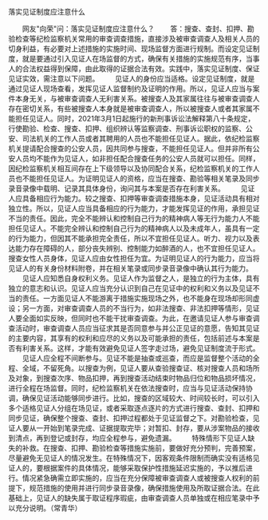 落实见证制度应注意什么











　　网友"向荣"问：落实见证制度应注意什么？
　　答：搜查、查封、扣押、勘验检查等纪检监察机关常用的审查调查措施，直接涉及被审查调查人及相关人员的切身利益，有必要对上述措施的实施时间、现场监督方面进行规制。而设定见证制度，就是要通过引入见证人在场监督的方式，确保有关措施的实施规范有序，当事人的合法权益得到保障，由此取得的证据合法有效。实践中，落实见证制度、保证见证实效，需注意以下问题。
　　见证人的身份应当适格。设定见证制度，就是通过见证人现场查看，发挥见证人监督制约及证明的作用。所以，见证人应当与案件本身无关，与被审查调查人无利害关系。被搜查人及其家属往往与被审查调查人存在密切关系，有些被搜查人本身就是被审查调查人，所以被搜查人或者其家属不能担任见证人。同时，2021年3月1日起施行的新刑事诉讼法解释第八十条规定，行使勘验、检查、搜查、扣押、组织辨认等监察调查、刑事诉讼职权的监察、公安、司法机关的工作人员或者其聘用的人员也不能担任见证人。据此，依纪检监察机关提请配合搜查的公安人员，因共同参与搜查，不能担任见证人。但并非所有公安人员均不能作为见证人，如非担任配合搜查任务的公安人员就可以担任。同样，因纪检监察机关相互间存在上下级领导以及协同配合关系，纪检监察机关的工作人员也不能担任见证人。为证明见证人的资格，应当在搜查、勘验等相关笔录及同步录音录像中载明、记录其具体身份，询问其与本案是否存在利害关系。
　　见证人应具备相应行为能力。较之搜查、扣押等审查调查措施本身，见证活动具有相对独立性。所以，见证人应当具备相应的行为能力，才能发挥见证的作用，承担见证不当的责任。因此，完全不能辨认和控制自己行为的精神病人等无行为能力人不能担任见证人。不能完全辨认和控制自己行为的精神病人以及未成年人，虽具有一定的行为能力，但因其不能承担完全责任，所以不宜担任见证人。听力、视力以及表达能力存在障碍的人，部分丧失辨别、控制能力如醉酒的人，也不宜担任见证人。搜查女性人员身体，见证人应由女性担任为宜。为证明见证人的行为能力，应当将见证人的有关身份材料附卷，并在相关笔录或同步录音录像中确认其行为能力。
　　见证人应知悉自身权利义务。见证人作为监督之人，是独立的行为主体，具有独立的意志和认识。见证人应当充分认识到自己在见证中的权利和义务以及见证不当的责任。一方面见证人不能游离于措施实施现场之外，也不能身在现场却形同虚设；另一方面，对审查调查人员的不当行为，如非法搜查、非法扣押等情形，见证人要全面如实反映，但同时也不能干扰审查调查。为此，在邀请见证人参与审查调查活动时，审查调查人员应当征求其是否同意参与并公正见证的意愿，告知其见证的主要内容，其享有的权利和应尽的义务以及可能承担的责任，包括前述与本案是否有利害关系。这样，才能有效避免见证人签字走过场，避免见证制度流于形式。
　　见证人应全程不间断参与。见证不能是抽查或巡查，而应是监督整个活动的全程、全域，不留死角。以搜查为例，见证人要从查验搜查证、核对搜查人员和场所及对象，到搜查次序、物品扣押，再到搜查活动结束时物品归位和物品损坏情况，进行全程在场监督。同时，纪检监察机关在依法搜查时，应当与见证活动保持协调，确保见证活动能够同步进行。比如，搜查的区域较大、时间较长时，可以引入多个适格见证人分组在场见证，或者采取逐点逐片的方式进行搜查、查封、扣押和同步见证，确保整个搜查、查封、扣押过程都处于见证监督之下。对勘验检查，见证人要从一开始到笔录完成、证据提取完毕；对暂扣、封存，要从涉案物品的接收到清点，再到登记或封存，均应全程参与，避免遗漏。
　　特殊情形下见证人缺失的补救。在搜查、扣押、勘验检查等措施实施前，要做好充分预判，完善预案，尽量避免无见证人的情况发生。在特殊情况下，因客观条件限制而确实没有适格见证人的，要根据案件的具体情况，能够采取保护性措施延迟实施的，予以推后进行。情况紧急确需立即实施的，应当在充分保障被审查调查人或被搜查人权利的前提下，规范措施的使用并进行同步录音录像，确保措施使用及所取证据合法。在此基础上，见证人的缺失属于取证程序瑕疵，由审查调查人员单独或在相应笔录中予以充分说明。（常青华）
